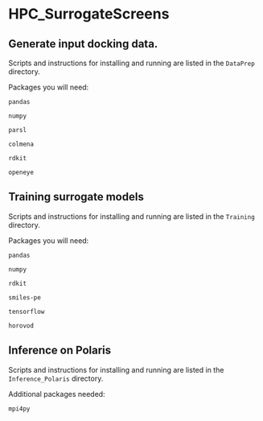 # HPC_SurrogateScreens

## Generate input docking data.
Scripts and instructions for installing and running are listed in the `DataPrep` directory.

Packages you will need:

`pandas`

`numpy`

`parsl`

`colmena`

`rdkit`

`openeye`

## Training surrogate models
Scripts and instructions for installing and running are listed in the `Training` directory.

Packages you will need:

`pandas`

`numpy`

`rdkit`

`smiles-pe`

`tensorflow`

`horovod`

## Inference on Polaris
Scripts and instructions for installing and running are listed in the `Inference_Polaris` directory.

Additional packages needed:

`mpi4py`

